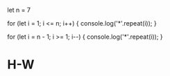let n = 7

for (let i = 1; i <= n; i++) {
    console.log('*'.repeat(i));
}

for (let i = n - 1; i >= 1; i--) {
    console.log('*'.repeat(i));
}
# H-W
